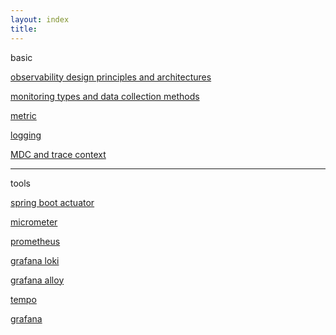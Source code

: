 ```yaml
---
layout: index
title:
---
```


<span class="category">basic</span>

[observability design principles and architectures](./observability-design-principles-and-architectures)

[monitoring types and data collection methods](./monitoring-types-and-data-collection-methods)

[metric](./metric)

[logging](./logging)

[MDC and trace context](./mdc-and-trace-context)

---

<span class="category">tools</span>

[spring boot actuator](./spring-boot-actuator)

[micrometer](./micrometer)

[prometheus](./prometheus)

[grafana loki](grafana-loki)

[grafana alloy](grafana-alloy)

[tempo](./tempo)

[grafana](./grafana)




